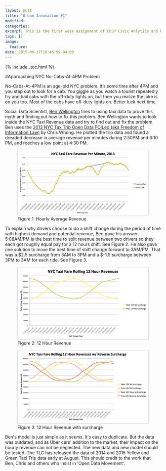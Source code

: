 ```yaml
---
layout: post
title: "Urban Innovation #1"
modified:
categories: 
excerpt: This is the first week assignment of CUSP Civic Anlytics and Urban Intelligence class
tags: []
image:
  feature:
date: 2015-09-17T10:46:59-04:00
---
```

{% include _toc.html %}

#Approaching NYC No-Cabs-At-4PM Problem 

No-Cabs-At-4PM is an age-old NYC problem. It’s some time after 4PM and you step out to look for a cab. You giggle as you watch a tourist repeatedly try and hail cabs with the off-duty lights on, but then you realize the joke is on you too. Most of the cabs have off-duty lights on. Better luck next time.

Social Data Scientist, [Ben Wellington](https://about.me/benwellington) tries to using taxi data to prove this myth and finding out how to fix this problem. Ben Wellington wants to look inside the NYC Taxi Revenue data and try to find out and fix the problem. Ben uses the [2013 NYC Tax Trip Open Data FOILed (aka Freedom of Information Law)](http://chriswhong.com/open-data/foil_nyc_taxi/) by Chris Whong. He plotted the trip data and found a dreaded decrease in average revenue per minutes during 2:50PM and 6:10 PM, and reaches a low point at 4:30 PM. 

<figure>
	<img src="/images/average_revenue.png">
	<figcaption>Figure 1: Hourly Average Revenue</figcaption>
</figure> 

To explain why drivers choose to do a shift change during the period of time with highest demand and potential revenue, Ben gave his answer. 5:08AM/PM is the best time to split revenue between two drivers so they each got roughly equal pay for a 12 hours shift. See Figure 2. He also gave one solution to move the best time of shift change forward to 3AM/PM. That was a $2.5 surcharge from 3AM to 3PM and a $-1.5 surcharge between 3PM to 3AM for each ride. See Figure 3.

<figure>
	<img src="/images/12_hour_revenue.png">
	<figcaption>Figure 2: 12 Hour Revenue</figcaption>
</figure>	


<figure>
	<img src="/images/12_hour_revenue_with_surcharge.png">
	<figcaption>Figure 3: 12 Hour Revenue with surcharge</figcaption>
</figure>

Ben's model is just simple as it seems. It's easy to duplicate. But the data was outdated, and as Uber cars' addition to the market, their impact on the hourly revenue can not be neglected. The new data and new model should be tested. The TLC has released the data of 2014 and 2015 Yellow and Green Taxi Trip data early at August. This should credit to the work that Ben, Chris and others who insist in 'Open Data Movement'.
